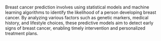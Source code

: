 Breast cancer prediction involves using statistical models and machine learning algorithms to identify the likelihood of a person developing breast cancer. By analyzing various factors such as genetic markers, medical history, and lifestyle choices, these predictive models aim to detect early signs of breast cancer, enabling timely intervention and personalized treatment plans.
